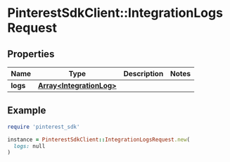 # PinterestSdkClient::IntegrationLogsRequest

## Properties

| Name | Type | Description | Notes |
| ---- | ---- | ----------- | ----- |
| **logs** | [**Array&lt;IntegrationLog&gt;**](IntegrationLog.md) |  |  |

## Example

```ruby
require 'pinterest_sdk'

instance = PinterestSdkClient::IntegrationLogsRequest.new(
  logs: null
)
```

